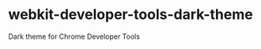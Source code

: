 webkit-developer-tools-dark-theme
=================================

Dark theme for Chrome Developer Tools